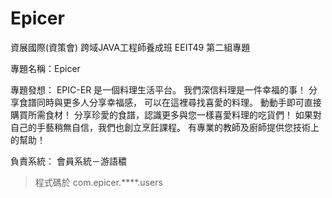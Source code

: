 # Epicer

資展國際(資策會) 跨域JAVA工程師養成班 EEIT49 第二組專題

專題名稱：Epicer

專題發想：
EPIC-ER 是一個料理生活平台。
我們深信料理是一件幸福的事！
分享食譜同時與更多人分享幸福感，
可以在這裡尋找喜愛的料理。
動動手即可直接購買所需食材！
分享珍愛的食譜，認識更多與您一樣喜愛料理的吃貨們！
如果對自己的手藝稍無自信，我們也創立烹飪課程。
有專業的教師及廚師提供您技術上的幫助！

負責系統：
會員系統－游語穠  
> 程式碼於 com.epicer.****.users


